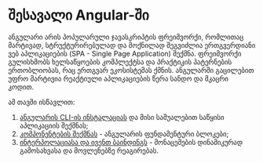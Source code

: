 # შესავალი Angular-ში

ანგულარი არის პოპულარული ჯავასკრიპტის ფრეიმვორქი, რომლითაც მარტივად,
სტრუქტურირებულად და მოქნილად შეგვიძლია ერთგვერდიანი ვებ აპლიკაციების
(SPA - Single Page Application) შექმნა. ფრეიმვორქი გულისხმობს ხელსაწყოების
კომპლექტსა და პრაქტიკის პატერნების ერთობლიობას, რაც ერთგვარ ეკოსისტემას ქმნის.
ანგულარში გაცილებით უფრო მარტივია რეაქტიული აპლიკაციების წერა სანდო და მკაცრი კოდით.

ამ თავში ისწავლით:

1. [ანგულარის CLI-ის ინსტალაციას](./getting-started.md) და მისი საშუალებით საწყისი აპლიკაციის შექმნას;
1. [კომპონენტების შექმნას](./creating-component.md) - ანგულარის ფუნდამენტური ბლოკები;
1. [ინტერპოლაციასა და ივენთ ბაინდინგს](./interpolation-data-binding.md) - მონაცემების დინამიკურად გამოსახვასა და მოვლენებზე რეაგირებას.
